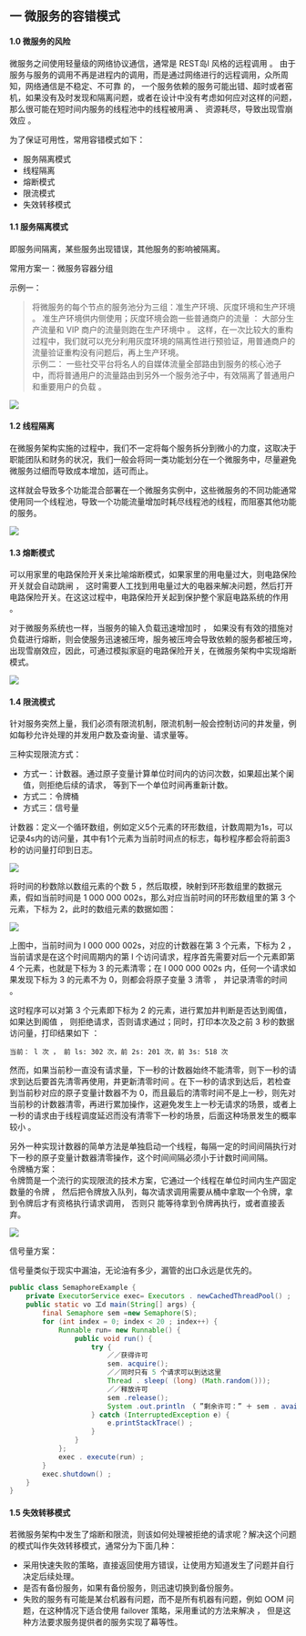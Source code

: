 ## 一 微服务的容错模式

#### 1.0 微服务的风险

微服务之间使用轻量级的网络协议通信，通常是 REST岛l 风格的远程调用 。 由于服务与服务的调用不再是进程内的调用，而是通过网络进行的远程调用，众所周知，网络通信是不稳定、不可靠 的， 一个服务依赖的服务可能出错、超时或者窑机，如果没有及时发现和隔离问题，或者在设计中没有考虑如何应对这样的问题，那么很可能在短时间内服务的线程池中的线程被用满 、 资源耗尽，导致出现雪崩效应 。   

为了保证可用性，常用容错模式如下：
- 服务隔离模式
- 线程隔离
- 熔断模式
- 限流模式
- 失效转移模式

#### 1.1 服务隔离模式

即服务间隔离，某些服务出现错误，其他服务的影响被隔离。 

常用方案一：微服务容器分组

示例一：
  > 将微服务的每个节点的服务池分为三组：准生产环境、灰度环境和生产环境 。 准生产环境供内侧使用；灰度环境会跑一些普通商户的流量 ： 大部分生产流量和 VIP 商户的流量则跑在生产环境中 。 这样，在一次比较大的重构过程中，我们就可以充分利用灰度环境的隔离性进行预验证，用普通商户的流量验证重构没有问题后，再上生产环境。  
示例二：
  > 一些社交平台将名人的自媒体流量全部路由到服务的核心池子中，而将普通用户的流量路由到另外一个服务池子中，有效隔离了普通用户和重要用户的负载 。

![](/../images/arch/04-129.png)

#### 1.2 线程隔离

在微服务架构实施的过程中，我们不一定将每个服务拆分到微小的力度，这取决于职能团队和财务的状况，我们一般会将同一类功能划分在一个微服务中，尽量避免微服务过细而导致成本增加，适可而止。  

这样就会导致多个功能混合部署在一个微服务实例中，这些微服务的不同功能通常使用同一个线程池，导致一个功能流量增加时耗尽线程池的线程，而阻塞其他功能的服务。  

![](/../images/arch/04-130.png)  

#### 1.3 熔断模式

可以用家里的电路保险开关来比喻熔断模式，如果家里的用电量过大，则电路保险开关就会自动跳闸 ， 这时需要人工找到用电量过大的电器来解决问题，然后打开电路保险开关。在这这过程中，电路保险开关起到保护整个家庭电路系统的作用 。  

对于微服务系统也一样，当服务的输入负载迅速增加时 ， 如果没有有效的措施对负载进行熔断，则会使服务迅速被压垮，服务被压垮会导致依赖的服务都被压垮，出现雪崩效应，因此，可通过模拟家庭的电路保险开关，在微服务架构中实现熔断模式。  


![](/../images/arch/04-131.png)  

#### 1.4 限流模式

针对服务突然上量，我们必须有限流机制，限流机制一般会控制访问的井发量，例如每秒允许处理的并发用户数及查询量、请求量等。  

三种实现限流方式：
- 方式一：计数器。通过原子变量计算单位时间内的访问次数，如果超出某个阑值，则拒绝后续的请求， 等到下一个单位时间再重新计数。  
- 方式二：令牌桶  
- 方式三：信号量

计数器：定义一个循环数组，例如定义5个元素的环形数组，计数周期为1s，可以记录4s内的访问量，其中有1个元素为当前时间点的标志，每秒程序都会将前面3秒的访问量打印到日志。

![](/../images/arch/04-132.png)   

将时间的秒数除以数组元素的个数 5 ，然后取模，映射到环形数组里的数据元素，假如当前时间是 1 000 000 002s，那么对应当前时间的环形数组里的第 3 个元素，下标为 2，此时的数组元素的数据如图：  

![](/../images/arch/04-133.png)   

上图中，当前时间为 l 000 000 002s，对应的计数器在第 3 个元素，下标为 2 ， 当前请求是在这个时间周期内的第 l 个访问请求，程序首先需要对后一个元素即第 4 个元素，也就是下标为 3 的元素清零；在 l 000 000 002s 内，任何一个请求如果发现下标为 3 的元素不为 0，则都会将原子变量 3 清零 ， 并记录清零的时间 。  

这时程序可以对第 3 个元素即下标为 2 的元素，进行累加井判断是否达到阁值，如果达到阁值 ， 则拒绝请求，否则请求通过；同时，打印本次及之前 3 秒的数据访问量，打印结果如下 ：
```
当前： l 次 ， 前 ls: 302 次，前 2s: 201 次，前 3s: 518 次
```

然而，如果当前秒一直没有请求量，下一秒的计数器始终不能清零，则下一秒的请求到达后要首先清零再使用，井更新清零时间 。在下一秒的请求到达后，若检查到当前秒对应的原子变量计数器不为 0，而且最后的清零时间不是上一秒，则先对当前秒的计数器清零，再进行累加操作，这避免发生上一秒无请求的场景，或者上一秒的请求由于线程调度延迟而没有清零下一秒的场景，后面这种场景发生的概率较小 。  

另外一种实现计数器的简单方法是单独启动一个线程，每隔一定的时间间隔执行对下一秒的原子变量计数器清零操作，这个时间间隔必须小于计数时间间隔。  
令牌桶方案：  
令牌筒是一个流行的实现限流的技术方案，它通过一个线程在单位时间内生产固定数量的令牌 ， 然后把令牌放入队列，每次请求调用需要从桶中拿取一个令牌，拿到令牌后才有资格执行请求调用， 否则只 能等待拿到令牌再执行，或者直接丢弃。  

![](/../images/arch/04-134.png)   

信号量方案：  

信号量类似于现实中漏油，无论油有多少，漏管的出口永远是优先的。  

```java
public class SemaphoreExample {
    private ExecutorService exec= Executors . newCachedThreadPool() ;
    public static vo 工d main(String[] args) {
        final Semaphore sem =new Semaphore(S);
        for (int index = 0; index < 20 ; index++) {
            Runnable run= new Runnable() {
                public void run() {
                    try {
                        ／／获得许可
                        sem. acquire();
                        ／／同时只有 5 个请求可以到达这里
                        Thread . sleep( (long) (Math.random()));
                        ／／释放许可
                        sem .release();
                        System .out.println （ ”剩余许可：” ＋ sem . availablePermits() ) ;
                    } catch (InterruptedException e) {
                        e.printStackTrace() ;
                    }
                }
            };
            exec . execute(run) ;
        }
        exec.shutdown() ;
    }
}
```




#### 1.5 失效转移模式

若微服务架构中发生了熔断和限流，则该如何处理被拒绝的请求呢？解决这个问题的模式叫作失效转移模式，通常分为下面几种：
- 采用快速失败的策略，直接返回使用方错误，让使用方知道发生了问题并自行决定后续处理。
- 是否有备份服务，如果有备份服务，则迅速切换到备份服务。
- 失败的服务有可能是某台机器有问题，而不是所有机器有问题，例如 OOM 问题，在这种情况下适合使用 failover 策略，采用重试的方法来解决 ， 但是这种方法要求服务提供者的服务实现了幕等性。